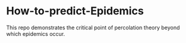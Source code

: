 # How-to-predict-Epidemics
This repo demonstrates the critical point of percolation theory beyond which epidemics occur.
